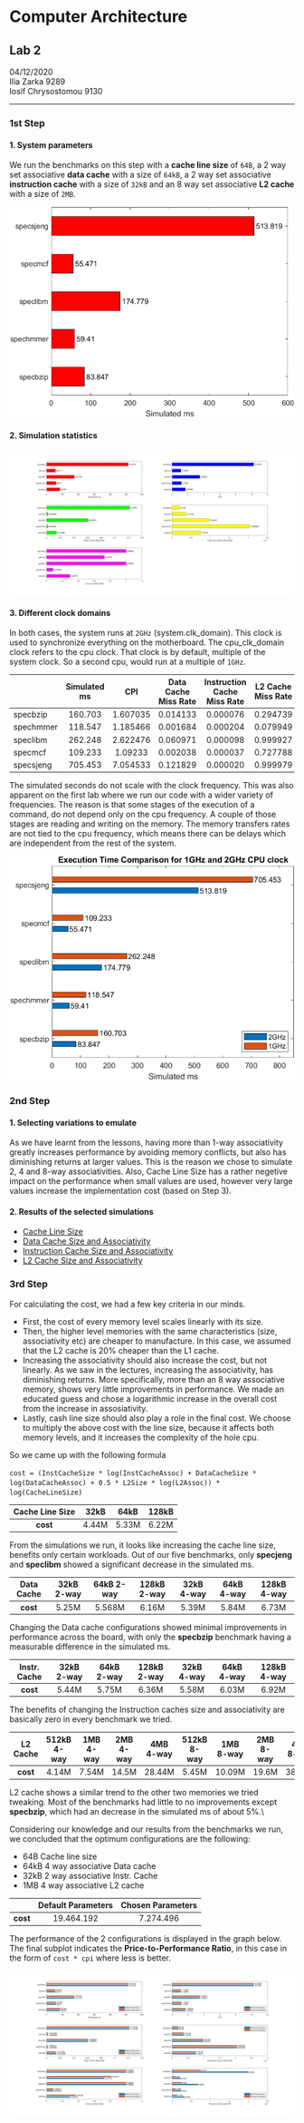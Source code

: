 # Computer Architecture

## Lab 2
04/12/2020\
Ilia Zarka 9289\
Iosif Chrysostomou 9130

---

### 1st Step
#### 1. System parameters

We run the benchmarks on this step with a **cache line size** of `64B`, a 2 way set associative **data cache** with a size of `64kB`, a 2 way set associative **instruction cache** with a size of `32kB` and an 8 way set associative **L2 cache** with a size of `2MB`.

![Simulated Seconds](./images/simms.png)

#### 2. Simulation statistics

![Default Settings Results](./images/defaults.png) 

#### 3. Different clock domains

In both cases, the system runs at `2GHz` (system.clk_domain). This clock is used to synchronize everything on the motherboard. The cpu_clk_domain clock refers to the cpu clock. That clock is by default, multiple of the system clock. So a second cpu, would run at a multiple of `1GHz`.

| | Simulated ms | CPI | Data Cache Miss Rate | Instruction Cache Miss Rate | L2 Cache Miss Rate |
| --- | :---: | :---: | :---: | :---: |:---: |
| specbzip | 160.703 | 1.607035 | 0.014133 | 0.000076 | 0.294739 | 
| spechmmer | 118.547 | 1.185466 | 0.001684 | 0.000204 | 0.079949 |
| speclibm | 262.248 | 2.622476 | 0.060971 | 0.000098 | 0.999927 |
| specmcf | 109.233 | 1.09233 | 0.002038 | 0.000037 | 0.727788 |
| specsjeng | 705.453 | 7.054533 | 0.121829 | 0.000020 | 0.999979 |

The simulated seconds do not scale with the clock frequency. This was also apparent on the first lab where we run our code with a wider variety of frequencies. The reason is that some stages of the execution of a command, do not depend only on the cpu frequency. A couple of those stages are reading and writing on the memory. The memory transfers rates are not tied to the cpu frequency, which means there can be delays which are independent from the rest of the system.

![Comparing 1GHz and 2GHz](./images/cpuclockcomparison.png)

### 2nd Step

#### 1. Selecting variations to emulate
As we have learnt from the lessons, having more than 1-way associativity greatly increases performance by avoiding memory conflicts, but also has diminishing returns at larger values. This is the reason we chose to simulate 2, 4 and 8-way associativities. Also, Cache Line Size has a rather negetive impact on the performance when small values are used, however very large values increase the implementation cost (based on Step 3).

#### 2. Results of the selected simulations
* [Cache Line Size](./cls.md)
* [Data Cache Size and Associativity](./dcache.md)
* [Instruction Cache Size and Associativity](./icache.md)
* [L2 Cache Size and Associativity](./l2.md)

### 3rd Step

For calculating the cost, we had a few key criteria in our minds.

* First, the cost of every memory level scales linearly with its size.
* Then, the higher level memories with the same characteristics (size, associativity etc) are cheaper to manufacture. In this case, we assumed that the L2 cache is 20% cheaper than the L1 cache.
* Increasing the associativity should also increase the cost, but not linearly. As we saw in the lectures, increasing the associativity, has diminishing returns. More specifically, more than an 8 way associative memory, shows very little improvements in performance. We made an educated guess and chose a logarithmic increase in the overall cost from the increase in assosiativity.
* Lastly, cash line size should also play a role in the final cost. We choose to multiply the above cost with the line size, because it affects both memory levels, and it increases the complexity of the hole cpu.

So we came up with the following formula

`cost = (InstCacheSize * log(InstCacheAssoc) + DataCacheSize * log(DataCacheAssoc) + 0.5 * L2Size * log(L2Assoc)) * log(CacheLineSize)`

| **Cache Line Size** | 32kB  |  64kB | 128kB |
|:-------------------:|:-----:|:-----:|:-----:|
|       **cost**      | 4.44M | 5.33M | 6.22M |

From the simulations we run, it looks like increasing the cache line size, benefits only certain workloads. Out of our five benchmarks, only **specjeng** and **speclibm** showed a significant decrease in the simulated ms. 

| **Data Cache** | 32kB 2-way | 64kB 2-way | 128kB 2-way | 32kB 4-way | 64kB 4-way | 128kB 4-way |
|:--------------:|:----------:|:----------:|:-----------:|:----------:|:----------:|:-----------:|
|    **cost**    |    5.25M   |    5.568M  |    6.16M    |    5.39M   |    5.84M   |    6.73M    |

Changing the Data cache configurations showed minimal improvements in performance across the board, with only the **specbzip** benchmark having a measurable difference in the simulated ms.

| **Instr. Cache** | 32kB 2-way  | 64kB 2-way | 128kB 2-way | 32kB 4-way | 64kB 4-way | 128kB 4-way |
|:----------------:|:-----------:|:----------:|:-----------:|:----------:|:----------:|:-----------:|
|     **cost**     |    5.44M    |    5.75M   |     6.36M   |    5.58M   |    6.03M   |    6.92M    |

The benefits of changing the Instruction caches size and associativity are basically zero in every benchmark we tried.

|  **L2 Cache**    | 512kB 4-way | 1MB 4-way | 2MB 4-way | 4MB 4-way | 512kB 8-way | 1MB 8-way | 2MB 8-way | 4MB 8-way |
|:----------------:|:-----------:|:---------:|:---------:|:---------:|:-----------:|:---------:|:---------:|:---------:|
|     **cost**     |    4.14M    |   7.54M   |   14.5M   |   28.44M  |    5.45M    |   10.09M  |   19.6M   |   38.61M  |

L2 cache shows a similar trend to the other two memories we tried tweaking. Most of the benchmarks had little to no improvements except **specbzip**, which had an decrease in the simulated ms of about 5%.\

Considering our knowledge and our results from the benchmarks we run, we concluded that the optimum configurations are the following:
* 64B Cache line size
* 64kB 4 way associative Data cache
* 32kB 2 way associative Instr. Cache
* 1MB 4 way associative L2 cache

| | Default Parameters | Chosen Parameters |
|:---:|:---:|:---:|
| **cost** | 19.464.192 | 7.274.496 |

The performance of the 2 configurations is displayed in the graph below. The final subplot indicates the **Price-to-Performance Ratio**, in this case in the form of `cost * cpi` where less is better.

![Chosen Parameter Results](./images/chosenresults.png)
